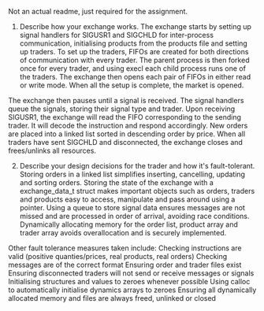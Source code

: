 Not an actual readme, just required for the assignment.

1. Describe how your exchange works.
The exchange starts by setting up signal handlers for SIGUSR1 and SIGCHLD for inter-process communication, initialising products from the products file and setting up traders. To set up the traders, FIFOs are created for both directions of communication with every trader. The parent process is then forked once for every trader, and using execl each child process runs one of the traders. The exchange then opens each pair of FIFOs in either read or write mode. When all the setup is complete, the market is opened.

The exchange then pauses until a signal is received. The signal handlers queue the signals, storing their signal type and trader. Upon receiving SIGUSR1, the exchange will read the FIFO corresponding to the sending trader. It will decode the instruction and respond accordingly. New orders are placed into a linked list sorted in descending order by price. When all traders have sent SIGCHLD and disconnected, the exchange closes and frees/unlinks all resources.


2. Describe your design decisions for the trader and how it's fault-tolerant.
Storing orders in a linked list simplifies inserting, cancelling, updating and sorting orders. Storing the state of the exchange with a exchange_data_t struct makes important objects such as orders, traders and products easy to access, manipulate and pass around using a pointer. Using a queue to store signal data ensures messages are not missed and are processed in order of arrival, avoiding race conditions. Dynamically allocating memory for the order list, product array and trader array avoids overallocation and is securely implemented.

Other fault tolerance measures taken include:
	Checking instructions are valid (positive quanties/prices, real products, real orders)
	Checking messages are of the correct format
	Ensuring order and trader files exist
	Ensuring disconnected traders will not send or receive messages or signals
	Initialising structures and values to zeroes whenever possible
	Using calloc to automatically initialise dynamics arrays to zeroes
		Ensuring all dynamically allocated memory and files are always freed, unlinked or closed
